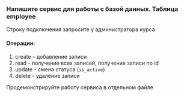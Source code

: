 ### Напишите сервис для работы с базой данных. Таблица employee

Строку подключения запросите у администратора курса

#### Операции:
1. create – добавление записи
2. read - получение всех записей, получение записи по id
3. update - смена статуса (`is_active`)
4. delete - удаление записи

Продемонстрируйте работу сервиса в отдельном файле
